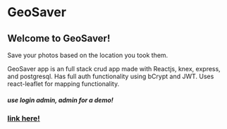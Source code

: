 # GeoSaver
## Welcome to GeoSaver!
Save your photos based on the location you took them.


GeoSaver app is an full stack crud app made with Reactjs, knex, express, and postgresql. Has full auth functionality using bCrypt and JWT. Uses react-leaflet for mapping functionality.
##### use login admin, admin for a demo!
### [link here!](https://geosaverproject.firebaseapp.com/)
